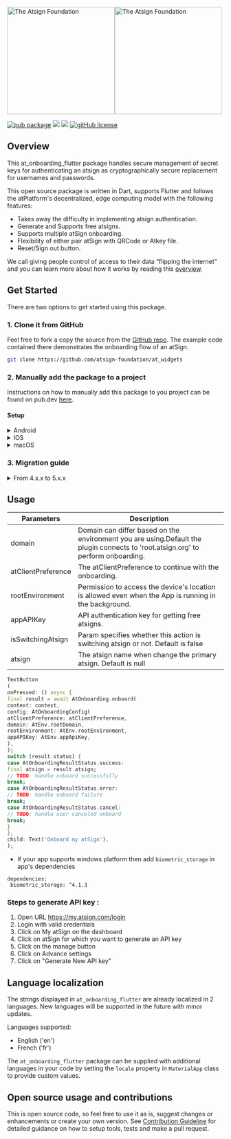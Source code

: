 <a href="https://atsign.com#gh-light-mode-only"><img width=250px src="https://atsign.com/wp-content/uploads/2022/05/atsign-logo-horizontal-color2022.svg#gh-light-mode-only" alt="The Atsign Foundation"></a><a href="https://atsign.com#gh-dark-mode-only"><img width=250px src="https://atsign.com/wp-content/uploads/2023/08/atsign-logo-horizontal-reverse2022-Color.svg#gh-dark-mode-only" alt="The Atsign Foundation"></a>

[![pub package](https://img.shields.io/pub/v/at_onboarding_flutter)](https://pub.dev/packages/at_onboarding_flutter) [![](https://img.shields.io/static/v1?label=Backend&message=atPlatform&color=<COLOR>)](https://atsign.dev) [![](https://img.shields.io/static/v1?label=Publisher&message=Atsign&color=F05E3E)](https://atsign.com) [![gitHub license](https://img.shields.io/badge/license-BSD3-blue.svg)](./LICENSE)

## Overview

This at_onboarding_flutter package handles secure management of secret keys
for authenticating an atsign as cryptographically secure replacement for
usernames and passwords.

This open source package is written in Dart, supports Flutter and follows
the atPlatform's decentralized, edge computing model with the following
features:

- Takes away the difficulty in implementing atsign authentication.
- Generate and Supports free atsigns.
- Supports multiple atSign onboarding.
- Flexibility of either pair atSign with QRCode or Atkey file.
- Reset/Sign out button.

We call giving people control of access to their data “flipping the internet”
and you can learn more about how it works by reading this
[overview](https://atsign.dev/docs/overview/).

## Get Started

There are two options to get started using this package.

### 1. Clone it from GitHub

Feel free to fork a copy the source from the
[GitHub repo](https://github.com/atsign-foundation/at_widgets).
The example code contained there demonstrates the onboarding flow of an atSign.

```sh
git clone https://github.com/atsign-foundation/at_widgets
```

### 2. Manually add the package to a project

Instructions on how to manually add this package to you project can be found
on pub.dev [here](https://pub.dev/packages/at_onboarding_flutter/install).

#### Setup

<details>
<summary>Android</summary>

Add the following permissions to AndroidManifest.xml

```
    <uses-permission android:name="android.permission.READ_EXTERNAL_STORAGE"/>
    <uses-permission android:name="android.permission.WRITE_EXTERNAL_STORAGE"/>
    <uses-permission android:name="android.permission.INTERNET"/>
    <uses-permission android:name="android.permission.USE_FULL_SCREEN_INTENT" />
    <uses-permission android:name="android.permission.CAMERA" />
    <uses-feature android:name="android.hardware.camera" />
    <uses-feature android:name="android.hardware.camera.autofocus" />
    <uses-feature android:name="android.hardware.camera.flash" />
```

Also, the Android version support in app/build.gradle

```
compileSdkVersion 32

minSdkVersion 24
targetSdkVersion 29
```

</details>

<details>
<summary>IOS</summary>

Add the following permission string to info.plist

```
  <key>NSCameraUsageDescription</key>
  <string>The camera is used to scan QR code to pair your device with your atSign</string>
```

Also, update the Podfile with the following lines of code:

```
post_install do |installer|
  installer.pods_project.targets.each do |target|
    flutter_additional_ios_build_settings(target)
    target.build_configurations.each do |config|
      config.build_settings['GCC_PREPROCESSOR_DEFINITIONS'] ||= [
        '$(inherited)',
        ## dart: PermissionGroup.calendar
        'PERMISSION_EVENTS=0',

        ## dart: PermissionGroup.reminders
        'PERMISSION_REMINDERS=0',

        ## dart: PermissionGroup.contacts
        'PERMISSION_CONTACTS=0',

        ## dart: PermissionGroup.microphone
        'PERMISSION_MICROPHONE=0',

        ## dart: PermissionGroup.speech
        'PERMISSION_SPEECH_RECOGNIZER=0',

        ## dart: [PermissionGroup.location, PermissionGroup.locationAlways, PermissionGroup.locationWhenInUse]
        'PERMISSION_LOCATION=0',

        ## dart: PermissionGroup.notification
        'PERMISSION_NOTIFICATIONS=0',

        ## dart: PermissionGroup.sensors
        'PERMISSION_SENSORS=0'
      ]
    end
  end
end
```

</details>

<details>
<summary>macOS</summary>

Go to your project folder, macOS/Runner/DebugProfile.entitlements

For release you need to open macOS/Runner/Release.entitlements

and add the following keys:

```
<key>com.apple.security.files.downloads.read-write</key>
<true/>
<key>com.apple.security.network.client</key>
<true/>
```

</details>

### 3. Migration guide

<details>
  <summary>From 4.x.x to 5.x.x</summary>

1. Replace `Onboarding(...)` with `AtOnboarding.onboard(...)`
2. Move all config params (`domain`, `atClientPreference`, `rootEnviroment`, ...)
   into `AtOnboardingConfig(...)`
3. The `nextScreen` and `fistTimeAuthNextScreen` has been removed and should be
   using `AtOnboardingResult` to determine which screen will be opened

</details>

## Usage

| Parameters         | Description                                                                                                                      |
| ------------------ | -------------------------------------------------------------------------------------------------------------------------------- |
| domain             | Domain can differ based on the environment you are using.Default the plugin connects to 'root.atsign.org' to perform onboarding. |
| atClientPreference | The atClientPreference to continue with the onboarding.                                                                          |
| rootEnvironment    | Permission to access the device's location is allowed even when the App is running in the background.                            |
| appAPIKey          | API authentication key for getting free atsigns.                                                                                 |
| isSwitchingAtsign  | Param specifies whether this action is switching atsign or not. Default is false                                                 |
| atsign             | The atsign name when change the primary atsign. Default is null                                                                  |

```dart
TextButton
(
onPressed: () async {
final result = await AtOnboarding.onboard(
context: context,
config: AtOnboardingConfig(
atClientPreference: atClientPreference,
domain: AtEnv.rootDomain,
rootEnvironment: AtEnv.rootEnvironment,
appAPIKey: AtEnv.appApiKey,
),
);
switch (result.status) {
case AtOnboardingResultStatus.success:
final atsign = result.atsign;
// TODO: handle onboard successfully
break;
case AtOnboardingResultStatus.error:
// TODO: handle onboard failure
break;
case AtOnboardingResultStatus.cancel:
// TODO: handle user canceled onboard
break;
}
},
child: Text('Onboard my atSign'),
);
```

- If your app supports windows platform then add `biometric_storage` in app's dependencies

```
dependencies:
 biometric_storage: ^4.1.3
```

### Steps to generate API key :

1. Open URL https://my.atsign.com/login
2. Login with valid credentials
3. Click on My atSign on the dashboard
4. Click on atSign for which you want to generate an API key
5. Click on the manage button
6. Click on Advance settings
7. Click on "Generate New API key"

## Language localization

The strings displayed in `at_onboarding_flutter` are already localized in 2 languages. New languages
will be
supported in the future with minor updates.

Languages supported:

- English ('en')
- French ('fr')

The `at_onboarding_flutter` package can be supplied with additional languages in your code by
setting
the `locale` property in `MaterialApp` class to provide custom values.

## Open source usage and contributions

This is open source code, so feel free to use it as is, suggest changes
or enhancements or create your own version. See
[Contribution Guideline](https://github.com/atsign-foundation/at_widgets/blob/trunk/CONTRIBUTING.md)
for detailed guidance on how to setup tools, tests and make a pull request.
